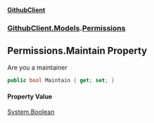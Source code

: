 #### [GithubClient](index 'index')
### [GithubClient.Models](GithubClient.Models 'GithubClient.Models').[Permissions](GithubClient.Models.Permissions 'GithubClient.Models.Permissions')

## Permissions.Maintain Property

Are you a maintainer

```csharp
public bool Maintain { get; set; }
```

#### Property Value
[System.Boolean](https://docs.microsoft.com/en-us/dotnet/api/System.Boolean 'System.Boolean')